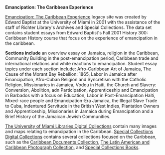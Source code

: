 
**Emancipation: The Caribbean Experience**

[Emancipation: The Caribbean Experience](http://scholar.library.miami.edu/emancipation/) legacy site was created by Edward Baptist at the University of Miami in 2001 with the assistance of the staff of Richter Library's Archives and Special Collections. The data set contains student essays from Edward Baptist's Fall 2001 History 300: Caribbean History course that focus on the experience of emancipation in the caribbean. 

**Sections include** an overview essay on Jamaica, religion in the Caribbean, Community Building in the post-emancipation period, Caribbean trade and international relations and white reactions to emancipation. Student essay topics under each section include:  Afro-Caribbean Art of Jamaica, The Cause of the Morant Bay Rebellion: 1865, Labor in Jamaica after Emancipation, Afro-Cuban Religion and Syncretism with the Catholic Religion, Missionaries in Jamaica, Vodou in Haiti, the Church and Slavery: Conversion, Abolition, adn Participation, Apprenticeship and Emancipation in Barbados with a focus on Education, Labor in Post-Emancipation Haiti, Mixed-race people and Emancipation-Era Jamaica, the Illegal Slave Trade to Cuba, Indentured Servitude in the British West Indies, Plantation Owners and Apprenticeship, Missionaries in Jamaica during Emancipation and a Brief History of the Jamaican Jewish Communities.

[The University of Miami Libraries Digital Collections](http://merrick.library.miami.edu/cdm/) contain many images and maps relating to emancipation in the Caribbean. [Special Collections Digital Collections](http://merrick.library.miami.edu/digitalprojects/special.php) contains several collections focused on the Caribbean, such as the [Caribbean Documents Collection](http://merrick.library.miami.edu/specialCollections/asm0570/), [The Latin American and Caribbean Photograph Collection](http://merrick.library.miami.edu/specialCollections/asm0304/), and [Special Collections Books](http://merrick.library.miami.edu/specialCollections/asm9999/).
